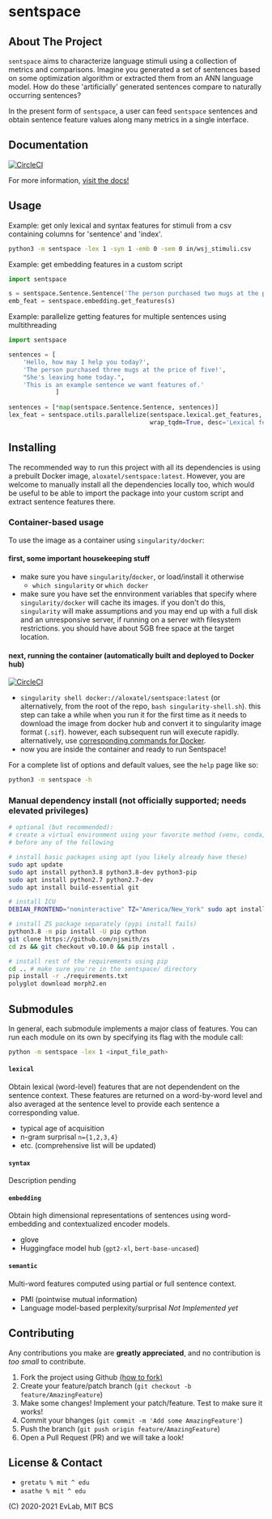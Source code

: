 # sentspace


<!-- ABOUT THE PROJECT -->
## About The Project

`sentspace`
aims to characterize language stimuli using a collection of metrics and comparisons.
Imagine you generated a set of sentences based on some optimization algorithm or extracted 
them from an ANN language model. How do these 'artificially' generated sentences compare to 
naturally occurring sentences?

In the present form of `sentspace`, 
a user can feed `sentspace` sentences and obtain sentence feature values
along many metrics in a single interface.

## Documentation 
[![CircleCI](https://circleci.com/gh/aalok-sathe/sentspace/tree/main.svg?style=svg)](https://circleci.com/gh/aalok-sathe/sentspace/tree/main)

For more information, [visit the docs!](https://aalok-sathe.github.io/sentspace/index.html)

<!-- request read access to the [project doc](https://docs.google.com/document/d/1O1M7T5Ji6KKRvDfI7KQXe_LJ7l9O6_OZA7TEaVP4f8E/edit#). -->



## Usage

Example: get only lexical and syntax features for stimuli from a csv containing columns for 'sentence' and 'index'.
```bash
python3 -m sentspace -lex 1 -syn 1 -emb 0 -sem 0 in/wsj_stimuli.csv
```

Example: get embedding features in a custom script
```python
import sentspace

s = sentspace.Sentence.Sentence('The person purchased two mugs at the price of one.')
emb_feat = sentspace.embedding.get_features(s)
```

Example: parallelize getting features for multiple sentences using multithreading
```python
import sentspace

sentences = [
    'Hello, how may I help you today?',
    'The person purchased three mugs at the price of five!',
    "She's leaving home today.",
    'This is an example sentence we want features of.'
             ]
             
sentences = [*map(sentspace.Sentence.Sentence, sentences)]
lex_feat = sentspace.utils.parallelize(sentspace.lexical.get_features, sentences,
                                       wrap_tqdm=True, desc='Lexical features pipeline')
```


## Installing

The recommended way to run this project with all its dependencies is using a prebuilt Docker image, `aloxatel/sentspace:latest`.
However, you are welcome to manually install all the dependencies locally too, which would be useful to be able to import the 
package into your custom script and extract sentence features there.




### Container-based usage

To use the image as a container using `singularity/docker`:

#### **first, some important housekeeping stuff**
- make sure you have `singularity`/`docker`, or load/install it otherwise
  - `which singularity`   or  `which docker` 
- make sure you have set the ennvironment variables that specify where `singularity/docker` will cache its images. if you don't do this, `singularity` will make assumptions and you may end up with a full disk and an unresponsive server, if running on a server with filesystem restrictions. you should have about 5GB free space at the target location.

#### **next, running the container** (automatically built and deployed to Docker hub)
[![CircleCI](https://circleci.com/gh/aalok-sathe/sentspace/tree/circle-ci.svg?style=svg)](https://circleci.com/gh/aalok-sathe/sentspace/tree/circle-ci)

- `singularity shell docker://aloxatel/sentspace:latest` (or alternatively, from the root of the repo, `bash singularity-shell.sh`). this step can take a while when you run it for the first time as it needs to download the image from docker hub and convert it to singularity image format (`.sif`). however, each subsequent run will execute rapidly. alternatively, use [corresponding commands for Docker](https://docs.docker.com/engine/reference/commandline/exec/).
- now you are inside the container and ready to run Sentspace!

For a complete list of options and default values, see the `help` page like so:
```bash
python3 -m sentspace -h
```

### Manual dependency install (not officially supported; needs elevated privileges)
```bash
# optional (but recommended): 
# create a virtual environment using your favorite method (venv, conda, ...) 
# before any of the following

# install basic packages using apt (you likely already have these)
sudo apt update
sudo apt install python3.8 python3.8-dev python3-pip
sudo apt install python2.7 python2.7-dev 
sudo apt install build-essential git

# install ICU
DEBIAN_FRONTEND="noninteractive" TZ="America/New_York" sudo apt install python3-icu

# install ZS package separately (pypi install fails)
python3.8 -m pip install -U pip cython
git clone https://github.com/njsmith/zs
cd zs && git checkout v0.10.0 && pip install .

# install rest of the requirements using pip
cd .. # make sure you're in the sentspace/ directory
pip install -r ./requirements.txt
polyglot download morph2.en
```



## Submodules

In general, each submodule implements a major class of features. You can run each module on its own by specifying its flag with the module call:
```bash
python -m sentspace -lex 1 <input_file_path>
```

#### `lexical`
Obtain lexical (word-level) features that are not dependendent on the sentence context. 
These features are returned on a word-by-word level and also averaged at the sentence level to provide each sentence a corresponding value.
- typical age of acquisition
- n-gram surprisal `n={1,2,3,4}`
- etc. (comprehensive list will be updated)

#### `syntax`
Description pending

#### `embedding`
Obtain high dimensional representations of sentences using word-embedding and contextualized encoder models.
- glove
- Huggingface model hub (`gpt2-xl`, `bert-base-uncased`)

#### `semantic`
Multi-word features computed using partial or full sentence context.
- PMI (pointwise mutual information)
- Language model-based perplexity/surprisal
*Not Implemented yet*




## Contributing

Any contributions you make are **greatly appreciated**, and no contribution is *too small* to contribute.

1. Fork the project using Github [(how to fork)](https://docs.github.com/en/get-started/quickstart/fork-a-repo)
2. Create your feature/patch branch (`git checkout -b feature/AmazingFeature`)
3. Make some changes! Implement your patch/feature. Test to make sure it works!
4. Commit your bhanges (`git commit -m 'Add some AmazingFeature'`)
5. Push the branch (`git push origin feature/AmazingFeature`)
6. Open a Pull Request (PR) and we will take a look!

## License & Contact
- `gretatu % mit ^ edu`
- `asathe % mit ^ edu`

(C) 2020-2021 EvLab, MIT BCS
